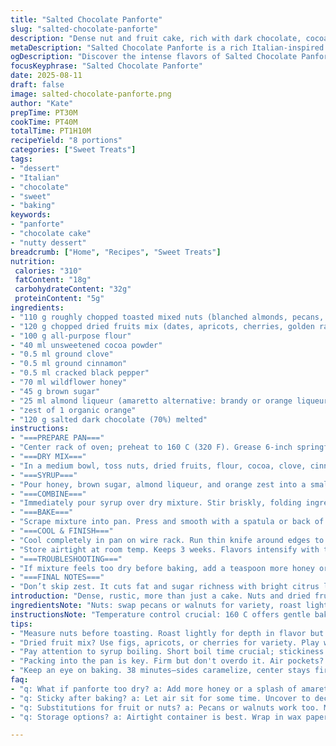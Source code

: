 ```yaml
---
title: "Salted Chocolate Panforte"
slug: "salted-chocolate-panforte"
description: "Dense nut and fruit cake, rich with dark chocolate, cocoa, and warm spices. Combines roasted nuts and dried fruits, bound by a honey-sugar syrup with amaretto and citrus zest. Baked until caramel edges appear with a slightly firm center. Finished with a fleur de sel dark chocolate ganache layer. Stores well, flavors deepen over weeks."
metaDescription: "Salted Chocolate Panforte is a rich Italian-inspired cake with nuts, fruits, and dark chocolate. Deep flavors evolve over time, transforming into a chewy delight."
ogDescription: "Discover the intense flavors of Salted Chocolate Panforte, a nutty and fruity Italian dessert that gets better with time—perfectly chewy and rich."
focusKeyphrase: "Salted Chocolate Panforte"
date: 2025-08-11
draft: false
image: salted-chocolate-panforte.png
author: "Kate"
prepTime: PT30M
cookTime: PT40M
totalTime: PT1H10M
recipeYield: "8 portions"
categories: ["Sweet Treats"]
tags:
- "dessert"
- "Italian"
- "chocolate"
- "sweet"
- "baking"
keywords:
- "panforte"
- "chocolate cake"
- "nutty dessert"
breadcrumb: ["Home", "Recipes", "Sweet Treats"]
nutrition: 
 calories: "310"
 fatContent: "18g"
 carbohydrateContent: "32g"
 proteinContent: "5g"
ingredients:
- "110 g roughly chopped toasted mixed nuts (blanched almonds, pecans, pistachios)"
- "120 g chopped dried fruits mix (dates, apricots, cherries, golden raisins)"
- "100 g all-purpose flour"
- "40 ml unsweetened cocoa powder"
- "0.5 ml ground clove"
- "0.5 ml ground cinnamon"
- "0.5 ml cracked black pepper"
- "70 ml wildflower honey"
- "45 g brown sugar"
- "25 ml almond liqueur (amaretto alternative: brandy or orange liqueur)"
- "zest of 1 organic orange"
- "120 g salted dark chocolate (70%) melted"
instructions:
- "===PREPARE PAN==="
- "Center rack of oven; preheat to 160 C (320 F). Grease 6-inch springform pan walls generously with butter or coconut oil. Line base with parchment and dust bottom + sides lightly with cocoa powder to prevent sticking and add depth."
- "===DRY MIX==="
- "In a medium bowl, toss nuts, dried fruits, flour, cocoa, clove, cinnamon, and cracked pepper. Spice balance is key; don't overload or can overpower the fruit’s natural sweetness."
- "===SYRUP==="
- "Pour honey, brown sugar, almond liqueur, and orange zest into a small heavy saucepan. Bring to a gentle boil, watch for foam and bubbling sound. Boil 20 seconds — too long and sugar caramelizes too much, too short and it won’t bind well."
- "===COMBINE==="
- "Immediately pour syrup over dry mixture. Stir briskly, folding ingredients to coat. Mixture thickens, shines, clumps together. Drizzle in melted salted chocolate while still warm. Fold quickly but evenly. The residual heat melts chocolate further into mix for that glossy finish."
- "===BAKE==="
- "Scrape mixture into pan. Press and smooth with a spatula or back of spoon, pack firmly but not overly tight. Bake 38 minutes — sides will caramelize, smell shifts to fragrant toasted nuts and honey, center slightly firm to touch but still yielding. Avoid overbaking; dry panforte is crumbly rather than chewy."
- "===COOL & FINISH==="
- "Cool completely in pan on wire rack. Run thin knife around edges to release carefully. Transfer to plate. Optional: Brush top with leftover melted salted chocolate or sprinkle fleur de sel flakes to boost salty-sweet contrast."
- "Store airtight at room temp. Keeps 3 weeks. Flavors intensify with time, texture firms but retains chew."
- "===TROUBLESHOOTING==="
- "If mixture feels too dry before baking, add a teaspoon more honey or a splash of amaretto. If sticky after baking, rest longer uncovered to lose some moisture. Flour substitution: nut flour or gluten-free blend works if precision is maintained in weight; expect slight texture differences."
- "===FINAL NOTES==="
- "Don’t skip zest. It cuts fat and sugar richness with bright citrus lift. Use quality dark chocolate, salted to bring complexity. Texture: crunch from nuts, chew from fruits, smooth dense chocolate binding — a dance in every bite."
introduction: "Dense, rustic, more than just a cake. Nuts and dried fruits roasted to deepen flavor, mingling with cocoa and warming spices. A vinegary bite of crackling pepper in that sweet matrix, tension and balance. Honey syrup melds the dry into sticky cohesive mass before the oven’s heat throws caramel notes and brings glossy sheen after the chocolate blends in. Citrus zest ever so finely grated, a sharp lift to tame the richness. Flour, cocoa, nuts: ratios shifted here to lighten but not dry the texture.  Taste improves resting days ahead. Shelf life measured in weeks, flavors mature, sweet dark chocolate edges meet salt crystals on tongue. Panforte, evolved. Practical, no fuss but with a nod to old world precision. Keep eyes on color, touch the firm but moist feel — signals doneness better than clock."
ingredientsNote: "Nuts: swap pecans or walnuts for variety, roast lightly before chopping for best flavor and chew. Fruit: dry figs, dates, cherries combine chewy tartness. Flour: all-purpose preferred; nut flours reduce structure, might need adjusting syrup. Cocoa: Dutch-processed recommended for smooth flavor; natural cocoa can increase acidity. Lemon zest replaced by orange zest for brighter, less tart aroma. Honey: wildflower or clover; avoid super dark strong honeys if preference is mild sweetness. Liqueur adds depth and aroma; omit for virgin version but add splash extra honey and zest instead. Salted dark chocolate: crucial for contrast; otherwise sprinkle fleur de sel on finished top. Butter or oil for pan prep; nonstick spray is shortcut but risks uneven browning, butter preferred for flavor. Adjust sugar type to brown for richer caramel notes, white sugar leads to lighter taste."
instructionsNote: "Temperature control crucial: 160 C offers gentle bake preventing cracks or dry edges. Watch caramelization on pan sides, should darken but not burn. Honey syrup boiling time short; overheating causes grainy texture. Stirring after syrup addition demands speed to coat then incorporate chocolate smoothly—if too slow, chocolate clumps or cools unevenly. Press mixture firmly into pan to avoid air pockets, ensuring dense chewy texture. Cooling fully before unmolding prevents cracking or crumbling. If chocolate layer needs smoothing, warm it slightly before spreading quickly to avoid streaks. To serve, slice with sharp serrated knife—clean cuts show characteristic cross-section of nuts and fruit. Storage airtight or wrapped in wax paper avoids drying out but be aware flavor deepens with time, so best tasted after 48 hours."
tips:
- "Measure nuts before toasting. Roast lightly for depth in flavor but don’t burn. Cool before chopping; enhances chewiness and crunch."
- "Dried fruit mix? Use figs, apricots, or cherries for variety. Play with textures and flavors; chewy goes well with the rich chocolate."
- "Pay attention to syrup boiling. Short boil time crucial; stickiness risk if too long. Watch bubbles closely, quick stir to keep smooth."
- "Packing into the pan is key. Firm but don't overdo it. Air pockets? Avoid them for dense, chewy texture. Flatten, smooth tops carefully."
- "Keep an eye on baking. 38 minutes—sides caramelize, center stays firm but gives slightly. Watch for dark edges; smell changes too."
faq:
- "q: What if panforte too dry? a: Add more honey or a splash of amaretto before baking. Too crumbly after? Moisture lost; keep covered. Try 48 hours rest."
- "q: Sticky after baking? a: Let air sit for some time. Uncover to decrease moisture. Adjust syrup next time; too short boil leads to stickiness."
- "q: Substitutions for fruit or nuts? a: Pecans or walnuts work too. More chew; flavors shift slightly. Adjust measurements to maintain density."
- "q: Storage options? a: Airtight container is best. Wrap in wax paper or parchment for moisture control. Flavors deepen over time, don’t rush; wait."

---
```

